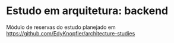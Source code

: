 # Estudo em arquitetura: backend

Módulo de reservas do estudo planejado em https://github.com/EdyKnopfler/architecture-studies
